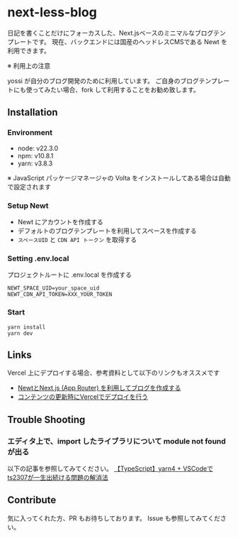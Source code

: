 # next-less-blog

日記を書くことだけにフォーカスした、Next.jsベースのミニマルなブログテンプレートです。
現在、バックエンドには国産のヘッドレスCMSである Newt を利用できます。

※ 利用上の注意

yossi が自分のブログ開発のために利用しています。
ご自身のブログテンプレートにも使ってみたい場合、fork して利用することをお勧め致します。

## Installation

### Environment

- node: v22.3.0
- npm: v10.8.1
- yarn: v3.8.3

※ JavaScript パッケージマネージャの Volta をインストールしてある場合は自動で設定されます

### Setup Newt

- Newt にアカウントを作成する
- デフォルトのブログテンプレートを利用してスペースを作成する
- `スペースUID` と `CDN API トークン` を取得する

### Setting .env.local

プロジェクトルートに .env.local を作成する

``` .env.local
NEWT_SPACE_UID=your_space_uid
NEWT_CDN_API_TOKEN=XXX_YOUR_TOKEN
```

### Start

```
yarn install
yarn dev
```

## Links

Vercel 上にデプロイする場合、参考資料として以下のリンクもオススメです

- [NewtとNext.js (App Router) を利用してブログを作成する](https://www.newt.so/docs/tutorials/get-contents-in-nextjs)
- [コンテンツの更新時にVercelでデプロイを行う](https://www.newt.so/docs/tutorials/deploy-to-vercel-with-webhooks)


## Trouble Shooting

### エディタ上で、import したライブラリについて module not found が出る

以下の記事を参照してみてください。
[【TypeScript】yarn4 + VSCodeでts2307が一生出続ける問題の解消法](https://qiita.com/Enokisan/items/8007c6a943058bcf7073)


## Contribute

気に入ってくれた方、PR もお待ちしております。
Issue も参照してみてください。